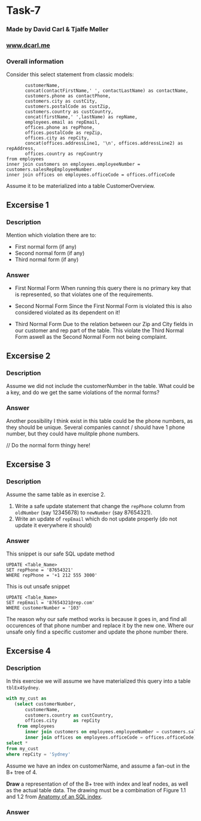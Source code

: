 # Task-7

### Made by David Carl & Tjalfe Møller
### www.dcarl.me

### Overall information

Consider this select statement from classic models:

```select customerNumber,
       customerName,
       concat(contactFirstName,' ', contactLastName) as contactName,
       customers.phone as contactPhone,
       customers.city as custCity,
       customers.postalCode as custZip,
       customers.country as custCountry,
       concat(firstName,' ',lastName) as repName,
       employees.email as repEmail,
       offices.phone as repPhone,
       offices.postalCode as repZip,
       offices.city as repCity,
       concat(offices.addressLine1, '\n', offices.addressLine2) as repAddress,
       offices.country as repCountry
from employees 
inner join customers on employees.employeeNumber = customers.salesRepEmployeeNumber
inner join offices on employees.officeCode = offices.officeCode
```
Assume it to be materialized into a table CustomerOverview.

## Excersise 1

### Description

Mention which violation there are to:

* First normal form (if any)
* Second normal form (if any)
* Third normal form (if any)

### Answer

* First Normal Form
    When running this query there is no primary key that is represented, so that violates one of the requirements.

* Second Normal Form
    Since the First Normal Form is violated this is also considered violated as its dependent on it!

* Third Normal Form
    Due to the relation between our Zip and City fields in our customer and rep part of the table. This violate the Third Normal Form aswell as the Second Normal Form not being complaint.

## Excersise 2

### Description

Assume we did not include the customerNumber in the table. What could be a key, and do we get the same violations of the normal forms?

### Answer

Another possibility I think exist in this table could be the phone numbers, as they should be unique. Several companies cannot / should have 1 phone number, but they could have mulitple phone numbers.

// Do the normal form thingy here!

## Excersise 3

### Description

Assume the same table as in exercise 2. 

1. Write a safe update statement that change the `repPhone` column from `oldNumber` (say 12345678) to `newNumber` (say 87654321).
2. Write an update of `repEmail` which do not update properly (do not update it everywhere it should)

### Answer

This snippet is our safe SQL update method

```
UPDATE <Table_Name>
SET repPhone = '87654321'
WHERE repPhone = '+1 212 555 3000'
```

This is out unsafe snippet

```
UPDATE <Table_Name>
SET repEmail = '87654321@rep.com'
WHERE customerNumber = '103'
```

The reason why our safe method works is because it goes in, and find all occurences of that phone number and replace it by the new one. Where our unsafe only find a specific customer and update the phone number there.


## Excersise 4

### Description

In this exercise we will assume we have materialized this query into a table `tblEx4Sydney`.

```sql
with my_cust as
   (select customerNumber,
       customerName,
       customers.country as custCountry,
       offices.city      as repCity
    from employees
       inner join customers on employees.employeeNumber = customers.salesRepEmployeeNumber
       inner join offices on employees.officeCode = offices.officeCode)
select *
from my_cust
where repCity = 'Sydney'
```

Assume we have an index on customerName, and assume a fan-out in the B+ tree of 4. 

**Draw** a representation of of the B+ tree with index and leaf nodes, as well as the actual table data. The drawing must be a combination of Figure 1.1 and 1.2 from [Anatomy of an SQL index](https://use-the-index-luke.com/sql/anatomy).

### Answer
